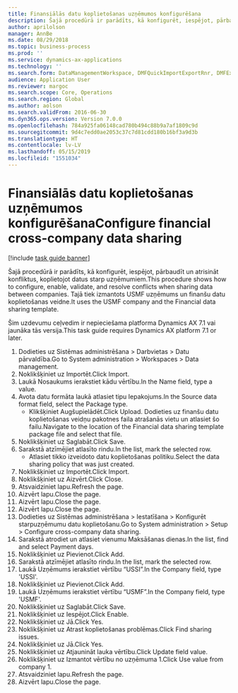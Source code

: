 ```yaml
---
title: Finansiālās datu koplietošanas uzņēmumos konfigurēšana
description: Šajā procedūrā ir parādīts, kā konfigurēt, iespējot, pārbaudīt un atrisināt konfliktus, koplietojot datus starp uzņēmumiem.
author: aprilolson
manager: AnnBe
ms.date: 08/29/2018
ms.topic: business-process
ms.prod: ''
ms.service: dynamics-ax-applications
ms.technology: ''
ms.search.form: DataManagementWorkspace, DMFQuickImportExportRnr, DMFExecutionHistoryWorkspace, DMFExecutionHistorySummary, DMFExecutionHistoryEntities,  SysDataSharingConfiguration, SysDataSharingDiscrepencies
audience: Application User
ms.reviewer: margoc
ms.search.scope: Core, Operations
ms.search.region: Global
ms.author: aolson
ms.search.validFrom: 2016-06-30
ms.dyn365.ops.version: Version 7.0.0
ms.openlocfilehash: 784a925fa06148cad780b494c88b9a7af1809c9d
ms.sourcegitcommit: 9d4c7edd0ae2053c37c7d81cdd180b16bf3a9d3b
ms.translationtype: HT
ms.contentlocale: lv-LV
ms.lasthandoff: 05/15/2019
ms.locfileid: "1551034"
---
```

# <a name="configure-financial-cross-company-data-sharing"></a><span data-ttu-id="43f99-103">Finansiālās datu koplietošanas uzņēmumos konfigurēšana</span><span class="sxs-lookup"><span data-stu-id="43f99-103">Configure financial cross-company data sharing</span></span>

[!include [task guide banner](../../includes/task-guide-banner.md)]

<span data-ttu-id="43f99-104">Šajā procedūrā ir parādīts, kā konfigurēt, iespējot, pārbaudīt un atrisināt konfliktus, koplietojot datus starp uzņēmumiem.</span><span class="sxs-lookup"><span data-stu-id="43f99-104">This procedure shows how to configure, enable, validate, and resolve conflicts when sharing data between companies.</span></span> <span data-ttu-id="43f99-105">Tajā tiek izmantots USMF uzņēmums un finanšu datu koplietošanas veidne.</span><span class="sxs-lookup"><span data-stu-id="43f99-105">It uses the USMF company and the Financial data sharing template.</span></span>



<span data-ttu-id="43f99-106">Šim uzdevumu ceļvedim ir nepieciešama platforma Dynamics AX 7.1 vai jaunāka tās versija.</span><span class="sxs-lookup"><span data-stu-id="43f99-106">This task guide requires Dynamics AX platform 7.1 or later.</span></span>

1. <span data-ttu-id="43f99-107">Dodieties uz Sistēmas administrēšana > Darbvietas > Datu pārvaldība.</span><span class="sxs-lookup"><span data-stu-id="43f99-107">Go to System administration > Workspaces > Data management.</span></span>
2. <span data-ttu-id="43f99-108">Noklikšķiniet uz Importēt.</span><span class="sxs-lookup"><span data-stu-id="43f99-108">Click Import.</span></span>
3. <span data-ttu-id="43f99-109">Laukā Nosaukums ierakstiet kādu vērtību.</span><span class="sxs-lookup"><span data-stu-id="43f99-109">In the Name field, type a value.</span></span>
4. <span data-ttu-id="43f99-110">Avota datu formāta laukā atlasiet tipu Iepakojums.</span><span class="sxs-lookup"><span data-stu-id="43f99-110">In the Source data format field, select the Package type.</span></span>
    * <span data-ttu-id="43f99-111">Klikšķiniet Augšupielādēt.</span><span class="sxs-lookup"><span data-stu-id="43f99-111">Click Upload.</span></span> <span data-ttu-id="43f99-112">Dodieties uz finanšu datu koplietošanas veidņu pakotnes faila atrašanās vietu un atlasiet šo failu.</span><span class="sxs-lookup"><span data-stu-id="43f99-112">Navigate to the location of the Financial data sharing template package file and select that file.</span></span>  
5. <span data-ttu-id="43f99-113">Noklikšķiniet uz Saglabāt.</span><span class="sxs-lookup"><span data-stu-id="43f99-113">Click Save.</span></span>
6. <span data-ttu-id="43f99-114">Sarakstā atzīmējiet atlasīto rindu.</span><span class="sxs-lookup"><span data-stu-id="43f99-114">In the list, mark the selected row.</span></span>
    * <span data-ttu-id="43f99-115">Atlasiet tikko izveidoto datu koplietošanas politiku.</span><span class="sxs-lookup"><span data-stu-id="43f99-115">Select the data sharing policy that was just created.</span></span>  
7. <span data-ttu-id="43f99-116">Noklikšķiniet uz Importēt.</span><span class="sxs-lookup"><span data-stu-id="43f99-116">Click Import.</span></span>
8. <span data-ttu-id="43f99-117">Noklikšķiniet uz Aizvērt.</span><span class="sxs-lookup"><span data-stu-id="43f99-117">Click Close.</span></span>
9. <span data-ttu-id="43f99-118">Atsvaidziniet lapu.</span><span class="sxs-lookup"><span data-stu-id="43f99-118">Refresh the page.</span></span>
10. <span data-ttu-id="43f99-119">Aizvērt lapu.</span><span class="sxs-lookup"><span data-stu-id="43f99-119">Close the page.</span></span>
11. <span data-ttu-id="43f99-120">Aizvērt lapu.</span><span class="sxs-lookup"><span data-stu-id="43f99-120">Close the page.</span></span>
12. <span data-ttu-id="43f99-121">Aizvērt lapu.</span><span class="sxs-lookup"><span data-stu-id="43f99-121">Close the page.</span></span>
13. <span data-ttu-id="43f99-122">Dodieties uz Sistēmas administrēšana > Iestatīšana > Konfigurēt starpuzņēmumu datu koplietošanu.</span><span class="sxs-lookup"><span data-stu-id="43f99-122">Go to System administration > Setup > Configure cross-company data sharing.</span></span>
14. <span data-ttu-id="43f99-123">Sarakstā atrodiet un atlasiet vienumu Maksāšanas dienas.</span><span class="sxs-lookup"><span data-stu-id="43f99-123">In the list, find and select Payment days.</span></span>
15. <span data-ttu-id="43f99-124">Noklikšķiniet uz Pievienot.</span><span class="sxs-lookup"><span data-stu-id="43f99-124">Click Add.</span></span>
16. <span data-ttu-id="43f99-125">Sarakstā atzīmējiet atlasīto rindu.</span><span class="sxs-lookup"><span data-stu-id="43f99-125">In the list, mark the selected row.</span></span>
17. <span data-ttu-id="43f99-126">Laukā Uzņēmums ierakstiet vērtību “USSI”.</span><span class="sxs-lookup"><span data-stu-id="43f99-126">In the Company field, type 'USSI'.</span></span>
18. <span data-ttu-id="43f99-127">Noklikšķiniet uz Pievienot.</span><span class="sxs-lookup"><span data-stu-id="43f99-127">Click Add.</span></span>
19. <span data-ttu-id="43f99-128">Laukā Uzņēmums ierakstiet vērtību “USMF”.</span><span class="sxs-lookup"><span data-stu-id="43f99-128">In the Company field, type 'USMF'.</span></span>
20. <span data-ttu-id="43f99-129">Noklikšķiniet uz Saglabāt.</span><span class="sxs-lookup"><span data-stu-id="43f99-129">Click Save.</span></span>
21. <span data-ttu-id="43f99-130">Noklikšķiniet uz Iespējot.</span><span class="sxs-lookup"><span data-stu-id="43f99-130">Click Enable.</span></span>
22. <span data-ttu-id="43f99-131">Noklikšķiniet uz Jā.</span><span class="sxs-lookup"><span data-stu-id="43f99-131">Click Yes.</span></span>
23. <span data-ttu-id="43f99-132">Noklikšķiniet uz Atrast koplietošanas problēmas.</span><span class="sxs-lookup"><span data-stu-id="43f99-132">Click Find sharing issues.</span></span>
24. <span data-ttu-id="43f99-133">Noklikšķiniet uz Jā.</span><span class="sxs-lookup"><span data-stu-id="43f99-133">Click Yes.</span></span>
25. <span data-ttu-id="43f99-134">Noklikšķiniet uz Atjaunināt lauka vērtību.</span><span class="sxs-lookup"><span data-stu-id="43f99-134">Click Update field value.</span></span>
26. <span data-ttu-id="43f99-135">Noklikšķiniet uz Izmantot vērtību no uzņēmuma 1.</span><span class="sxs-lookup"><span data-stu-id="43f99-135">Click Use value from company 1.</span></span>
27. <span data-ttu-id="43f99-136">Atsvaidziniet lapu.</span><span class="sxs-lookup"><span data-stu-id="43f99-136">Refresh the page.</span></span>
28. <span data-ttu-id="43f99-137">Aizvērt lapu.</span><span class="sxs-lookup"><span data-stu-id="43f99-137">Close the page.</span></span>

